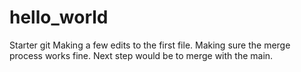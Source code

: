 # hello_world
Starter git
Making a few edits to the first file. Making sure the merge process works fine.
Next step would be to merge with the main.

